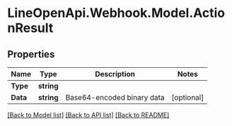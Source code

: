 # LineOpenApi.Webhook.Model.ActionResult

## Properties

Name | Type | Description | Notes
------------ | ------------- | ------------- | -------------
**Type** | **string** |  | 
**Data** | **string** | Base64-encoded binary data | [optional] 

[[Back to Model list]](../README.md#documentation-for-models) [[Back to API list]](../README.md#documentation-for-api-endpoints) [[Back to README]](../README.md)


